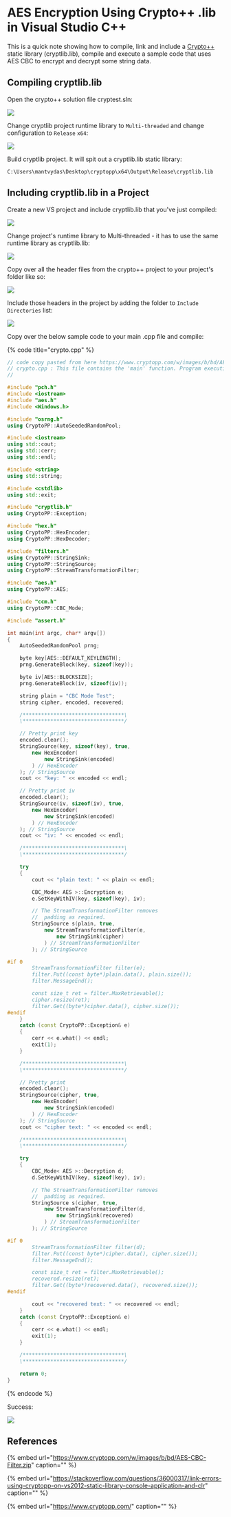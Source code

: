 # AES Encryption Using Crypto++ .lib in Visual Studio C++

This is a quick note showing how to compile, link and include a [Crypto++](https://www.cryptopp.com) static library \(cryptlib.lib\), compile and execute a sample code that uses AES CBC to encrypt and decrypt some string data.

## Compiling cryptlib.lib

Open the crypto++ solution file cryptest.sln:

![](../.gitbook/assets/image%20%2846%29.png)

Change cryptlib project runtime library to `Multi-threaded` and change configuration to `Release` `x64`:

![](../.gitbook/assets/image%20%28522%29.png)

Build cryptlib project. It will spit out a cryptlib.lib static library:

```text
C:\Users\mantvydas\Desktop\cryptopp\x64\Output\Release\cryptlib.lib
```

## Including cryptlib.lib in a Project

Create a new VS project and include cryptlib.lib that you've just compiled:

![](../.gitbook/assets/image%20%28373%29.png)

Change project's runtime library to Multi-threaded - it has to use the same runtime library as cryptlib.lib:

![](../.gitbook/assets/image%20%28261%29.png)

Copy over all the header files from the crypto++ project to your project's folder like so:

![](../.gitbook/assets/image%20%2847%29.png)

Include those headers in the project by adding the folder to `Include Directories` list:

![](../.gitbook/assets/image%20%28435%29.png)

Copy over the below sample code to your main .cpp file and compile:

{% code title="crypto.cpp" %}
```cpp
// code copy pasted from here https://www.cryptopp.com/w/images/b/bd/AES-CBC-Filter.zip
// crypto.cpp : This file contains the 'main' function. Program execution begins and ends there.
//

#include "pch.h"
#include <iostream>
#include "aes.h"
#include <Windows.h>

#include "osrng.h"
using CryptoPP::AutoSeededRandomPool;

#include <iostream>
using std::cout;
using std::cerr;
using std::endl;

#include <string>
using std::string;

#include <cstdlib>
using std::exit;

#include "cryptlib.h"
using CryptoPP::Exception;

#include "hex.h"
using CryptoPP::HexEncoder;
using CryptoPP::HexDecoder;

#include "filters.h"
using CryptoPP::StringSink;
using CryptoPP::StringSource;
using CryptoPP::StreamTransformationFilter;

#include "aes.h"
using CryptoPP::AES;

#include "ccm.h"
using CryptoPP::CBC_Mode;

#include "assert.h"

int main(int argc, char* argv[])
{
    AutoSeededRandomPool prng;

    byte key[AES::DEFAULT_KEYLENGTH];
    prng.GenerateBlock(key, sizeof(key));

    byte iv[AES::BLOCKSIZE];
    prng.GenerateBlock(iv, sizeof(iv));

    string plain = "CBC Mode Test";
    string cipher, encoded, recovered;

    /*********************************\
    \*********************************/

    // Pretty print key
    encoded.clear();
    StringSource(key, sizeof(key), true,
        new HexEncoder(
            new StringSink(encoded)
        ) // HexEncoder
    ); // StringSource
    cout << "key: " << encoded << endl;

    // Pretty print iv
    encoded.clear();
    StringSource(iv, sizeof(iv), true,
        new HexEncoder(
            new StringSink(encoded)
        ) // HexEncoder
    ); // StringSource
    cout << "iv: " << encoded << endl;

    /*********************************\
    \*********************************/

    try
    {
        cout << "plain text: " << plain << endl;

        CBC_Mode< AES >::Encryption e;
        e.SetKeyWithIV(key, sizeof(key), iv);

        // The StreamTransformationFilter removes
        //  padding as required.
        StringSource s(plain, true,
            new StreamTransformationFilter(e,
                new StringSink(cipher)
            ) // StreamTransformationFilter
        ); // StringSource

#if 0
        StreamTransformationFilter filter(e);
        filter.Put((const byte*)plain.data(), plain.size());
        filter.MessageEnd();

        const size_t ret = filter.MaxRetrievable();
        cipher.resize(ret);
        filter.Get((byte*)cipher.data(), cipher.size());
#endif
    }
    catch (const CryptoPP::Exception& e)
    {
        cerr << e.what() << endl;
        exit(1);
    }

    /*********************************\
    \*********************************/

    // Pretty print
    encoded.clear();
    StringSource(cipher, true,
        new HexEncoder(
            new StringSink(encoded)
        ) // HexEncoder
    ); // StringSource
    cout << "cipher text: " << encoded << endl;

    /*********************************\
    \*********************************/

    try
    {
        CBC_Mode< AES >::Decryption d;
        d.SetKeyWithIV(key, sizeof(key), iv);

        // The StreamTransformationFilter removes
        //  padding as required.
        StringSource s(cipher, true,
            new StreamTransformationFilter(d,
                new StringSink(recovered)
            ) // StreamTransformationFilter
        ); // StringSource

#if 0
        StreamTransformationFilter filter(d);
        filter.Put((const byte*)cipher.data(), cipher.size());
        filter.MessageEnd();

        const size_t ret = filter.MaxRetrievable();
        recovered.resize(ret);
        filter.Get((byte*)recovered.data(), recovered.size());
#endif

        cout << "recovered text: " << recovered << endl;
    }
    catch (const CryptoPP::Exception& e)
    {
        cerr << e.what() << endl;
        exit(1);
    }

    /*********************************\
    \*********************************/

    return 0;
}
```
{% endcode %}

Success:

![](../.gitbook/assets/image%20%28398%29.png)

## References

{% embed url="https://www.cryptopp.com/w/images/b/bd/AES-CBC-Filter.zip" caption="" %}

{% embed url="https://stackoverflow.com/questions/36000317/link-errors-using-cryptopp-on-vs2012-static-library-console-application-and-clr" caption="" %}

{% embed url="https://www.cryptopp.com/" caption="" %}

